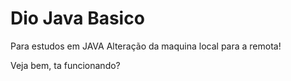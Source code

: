 # Dio Java Basico
Para estudos em JAVA
Alteração da maquina local para a remota!

Veja bem, ta funcionando?